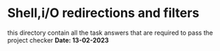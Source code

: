 # Shell,i/O redirections and filters
this directory contain all the task answers that are required to pass the project checker 
**Date: 13-02-2023**

